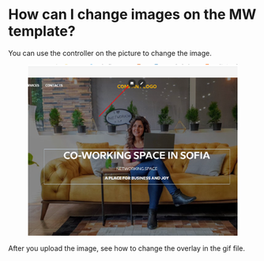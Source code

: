 # How can I change images on the MW template?

You can use the controller on the picture to change the image.

<figure><img src=".gitbook/assets/Screenshot_2.png" alt=""><figcaption></figcaption></figure>

After you upload the image, see how to change the overlay in the gif file.&#x20;

<div align="center">

<figure><img src=".gitbook/assets/bg_overlay (1).gif" alt="" width="563"><figcaption></figcaption></figure>

</div>
